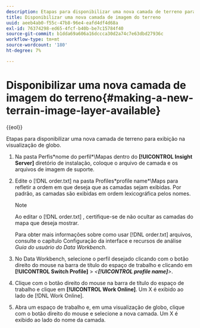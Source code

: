 ```yaml
---
description: Etapas para disponibilizar uma nova camada de terreno para exibição na visualização de globo.
title: Disponibilizar uma nova camada de imagem do terreno
uuid: aeeb4ab0-f55c-47b8-96e4-eafd4df4d68a
exl-id: 76374298-ed65-4fcf-b40b-be7c15784f40
source-git-commit: b1dda69a606a16dccca30d2a74c7e63dbd27936c
workflow-type: tm+mt
source-wordcount: '180'
ht-degree: 7%

---
```


# Disponibilizar uma nova camada de imagem do terreno{#making-a-new-terrain-image-layer-available}

{{eol}}

Etapas para disponibilizar uma nova camada de terreno para exibição na visualização de globo.

1. Na pasta Perfis\*nome do perfil*\Mapas dentro do **[!UICONTROL Insight Server]** diretório de instalação, coloque o arquivo de camada e os arquivos de imagem de suporte.
1. Edite o [!DNL order.txt] na pasta Profiles\*profile name*\Maps para refletir a ordem em que deseja que as camadas sejam exibidas. Por padrão, as camadas são exibidas em ordem lexicográfica pelos nomes.

   >[!NOTE]
   >
   >Ao editar o [!DNL order.txt] , certifique-se de não ocultar as camadas do mapa que deseja mostrar.

   Para obter mais informações sobre como usar [!DNL order.txt] arquivos, consulte o capítulo Configuração da interface e recursos de análise *Guia do usuário do Data Workbench*.

1. No Data Workbench, selecione o perfil desejado clicando com o botão direito do mouse na barra de título do espaço de trabalho e clicando em **[!UICONTROL Switch Profile]** > *&lt;**[!UICONTROL profile name]**>*.
1. Clique com o botão direito do mouse na barra de título do espaço de trabalho e clique em **[!UICONTROL Work Online]**. Um X é exibido ao lado de [!DNL Work Online].
1. Abra um espaço de trabalho e, em uma visualização de globo, clique com o botão direito do mouse e selecione a nova camada. Um X é exibido ao lado do nome da camada.
